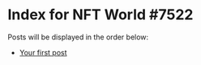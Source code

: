 # Index for NFT World #7522
Posts will be displayed in the order below:

- [Your first post](./001-first.md)

